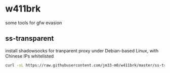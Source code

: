 # w411brk
some tools for gfw evasion

## ss-transparent

install shadowsocks for tranparent proxy under Debian-based Linux, with Chinese IPs whitelisted

```bash
curl -sL https://raw.githubusercontent.com/jm33-m0/w411brk/master/ss-transparent/install_ss.sh | bash
```
